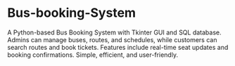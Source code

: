 # Bus-booking-System
A Python-based Bus Booking System with Tkinter GUI and SQL database. Admins can manage buses, routes, and schedules, while customers can search routes and book tickets. Features include real-time seat updates and booking confirmations. Simple, efficient, and user-friendly.
